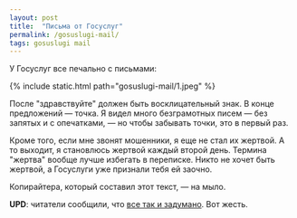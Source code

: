 ```yaml
---
layout: post
title:  "Письма от Госуслуг"
permalink: /gosuslugi-mail/
tags: gosuslugi mail
---
```


У Госуслуг все печально с письмами:

{% include static.html path="gosuslugi-mail/1.jpeg" %}

После "здравствуйте" должен быть восклицательный знак. В конце предложений —
точка. Я видел много безграмотных писем — без запятых и с опечатками, — но чтобы
забывать точки, это в первый раз.

Кроме того, если мне звонят мошенники, я еще не стал их жертвой. А то выходит, я
становлюсь жертвой каждый второй день. Термина "жертва" вообще лучше избегать в
переписке. Никто не хочет быть жертвой, а Госуслуги уже признали тебя ей заочно.

Копирайтера, который составил этот текст, — на мыло.

**UPD**: читатели сообщили, что [все так и задумано][1]. Вот жесть.

[1]: https://habr.com/ru/companies/rtlabs/articles/768838/

